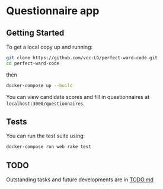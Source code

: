 # Questionnaire app

## Getting Started

To get a local copy up and running:

```bash
git clone https://github.com/vcc-LG/perfect-ward-code.git
cd perfect-ward-code
```

then

```bash
docker-compose up --build
```

You can view candidate scores and fill in questionnaires at `localhost:3000/questionnaires`.

## Tests

You can run the test suite using:

```bash
docker-compose run web rake test
```

## TODO

Outstanding tasks and future developments are in [TODO.md](TODO.md)
